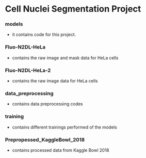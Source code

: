# Cell Nuclei Segmentation Project

### models
 - it contains code for this project.

### Fluo-N2DL-HeLa
 - contains the raw image and mask data for HeLa cells
 
### Fluo-N2DL-HeLa-2
 - contains the raw image data for HeLa cells
 
### data_preprocessing
 - contains data preprocessing codes
 
### training
 - contains different trainings performed of the models
 
### Prepropessed_KaggleBowl_2018
 - contains processed data from Kaggle Bowl 2018
